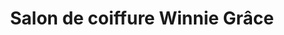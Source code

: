 ---
title: "Salon de coiffure Winnie Grâce"
url: /kinshasa/salon-de-coiffure-winnie-grace/
shop: coiffeur
---